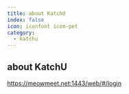 ```yaml
---
title: about KatchU
index: false
icon: iconfont icon-pet
category:
  - katchu
---
```


## about KatchU

https://meowmeet.net:1443/web/#/login